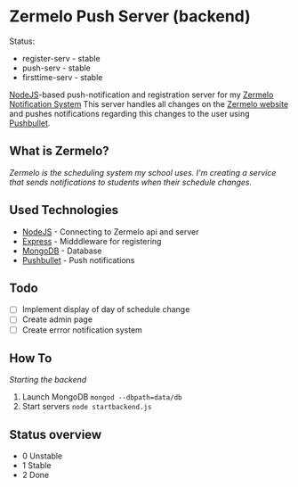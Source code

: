 # Zermelo Push Server (backend)
Status:
- register-serv   - stable
- push-serv       - stable
- firsttime-serv  - stable

[NodeJS]("http://www.nodejs.org/")-based push-notification and registration server for my [Zermelo Notification System]("https://github.com/renzowesterbeek/iweb-website")
This server handles all changes on the [Zermelo website]("http://scmoost.zportal.nl") and pushes notifications regarding this changes to the user using [Pushbullet]("https://www.pushbullet.com").

## What is Zermelo?
_Zermelo is the scheduling system my school uses. I'm creating a service that sends notifications to students when their schedule changes._

## Used Technologies
- [NodeJS]("http://www.nodejs.org/") - Connecting to Zermelo api and server
- [Express]("http://expressjs.com/") - Midddleware for registering
- [MongoDB]("http://mongodb.org") - Database
- [Pushbullet]("https://www.pushbullet.com") - Push notifications

## Todo
- [ ] Implement display of day of schedule change
- [ ] Create admin page
- [ ] Create errror notification system

## How To
_Starting the backend_
1. Launch MongoDB `mongod --dbpath=data/db`
2. Start servers `node startbackend.js`

## Status overview
- 0 Unstable
- 1 Stable
- 2 Done
